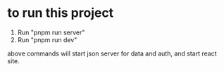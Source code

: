 # to run this project

1. Run "pnpm run server"
2. Run "pnpm run dev"

above commands will start json server for data and auth, and start react site.